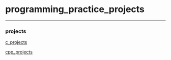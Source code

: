 # programming_practice_projects
------
### projects
[c_projects](https://github.com/BruceWayneLinxu/programming_practice_projects/tree/master/c_projects)

[cpp_projects](https://github.com/BruceWayneLinxu/programming_practice_projects/tree/master/cpp_projects)
